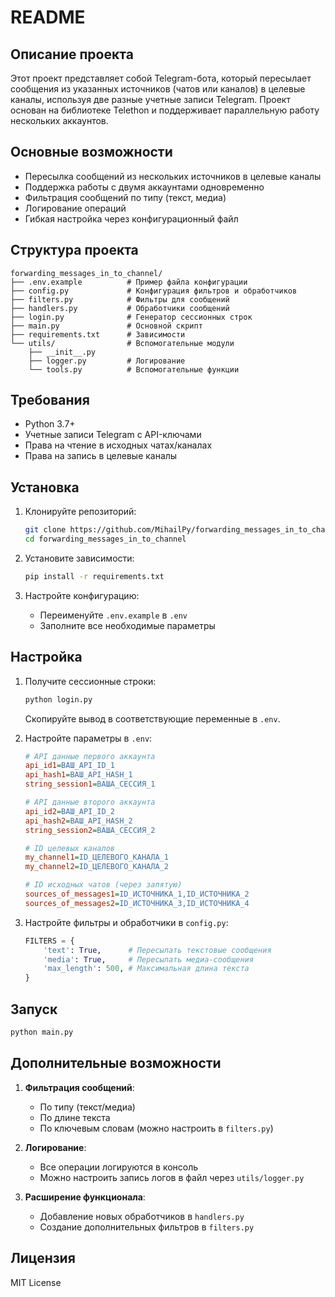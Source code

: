 # README

## Описание проекта

Этот проект представляет собой Telegram-бота, который пересылает сообщения из указанных источников (чатов или каналов) в целевые каналы, используя две разные учетные записи Telegram. Проект основан на библиотеке Telethon и поддерживает параллельную работу нескольких аккаунтов.

## Основные возможности

- Пересылка сообщений из нескольких источников в целевые каналы
- Поддержка работы с двумя аккаунтами одновременно
- Фильтрация сообщений по типу (текст, медиа)
- Логирование операций
- Гибкая настройка через конфигурационный файл

## Структура проекта

```
forwarding_messages_in_to_channel/
├── .env.example          # Пример файла конфигурации
├── config.py             # Конфигурация фильтров и обработчиков
├── filters.py            # Фильтры для сообщений
├── handlers.py           # Обработчики сообщений
├── login.py              # Генератор сессионных строк
├── main.py               # Основной скрипт
├── requirements.txt      # Зависимости
└── utils/                # Вспомогательные модули
    ├── __init__.py
    ├── logger.py         # Логирование
    └── tools.py          # Вспомогательные функции
```

## Требования

- Python 3.7+
- Учетные записи Telegram с API-ключами
- Права на чтение в исходных чатах/каналах
- Права на запись в целевые каналы

## Установка

1. Клонируйте репозиторий:
   ```bash
   git clone https://github.com/MihailPy/forwarding_messages_in_to_channel.git
   cd forwarding_messages_in_to_channel
   ```

2. Установите зависимости:
   ```bash
   pip install -r requirements.txt
   ```

3. Настройте конфигурацию:
   - Переименуйте `.env.example` в `.env`
   - Заполните все необходимые параметры

## Настройка

1. Получите сессионные строки:
   ```bash
   python login.py
   ```
   Скопируйте вывод в соответствующие переменные в `.env`.

2. Настройте параметры в `.env`:
   ```ini
   # API данные первого аккаунта
   api_id1=ВАШ_API_ID_1
   api_hash1=ВАШ_API_HASH_1
   string_session1=ВАША_СЕССИЯ_1

   # API данные второго аккаунта
   api_id2=ВАШ_API_ID_2
   api_hash2=ВАШ_API_HASH_2
   string_session2=ВАША_СЕССИЯ_2

   # ID целевых каналов
   my_channel1=ID_ЦЕЛЕВОГО_КАНАЛА_1
   my_channel2=ID_ЦЕЛЕВОГО_КАНАЛА_2

   # ID исходных чатов (через запятую)
   sources_of_messages1=ID_ИСТОЧНИКА_1,ID_ИСТОЧНИКА_2
   sources_of_messages2=ID_ИСТОЧНИКА_3,ID_ИСТОЧНИКА_4
   ```

3. Настройте фильтры и обработчики в `config.py`:
   ```python
   FILTERS = {
       'text': True,      # Пересылать текстовые сообщения
       'media': True,     # Пересылать медиа-сообщения
       'max_length': 500, # Максимальная длина текста
   }
   ```

## Запуск

```bash
python main.py
```

## Дополнительные возможности

1. **Фильтрация сообщений**:
   - По типу (текст/медиа)
   - По длине текста
   - По ключевым словам (можно настроить в `filters.py`)

2. **Логирование**:
   - Все операции логируются в консоль
   - Можно настроить запись логов в файл через `utils/logger.py`

3. **Расширение функционала**:
   - Добавление новых обработчиков в `handlers.py`
   - Создание дополнительных фильтров в `filters.py`

## Лицензия

MIT License
